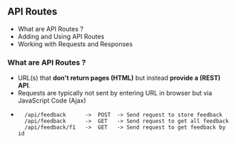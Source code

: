 ## API Routes

- What are API Routes ?
- Adding and Using API Routes
- Working with Requests and Responses

### What are API Routes ?

- URL(s) that **don't return pages (HTML)** but instead **provide a (REST) API**.
- Requests are typically not sent by entering URL in browser but via JavaScript Code (Ajax)
- ```
    /api/feedback      ->  POST  -> Send request to store feedback
    /api/feedback      ->  GET   -> Send request to get all feedback
    /api/feedback/f1   ->  GET   -> Send request to get feedback by id
  ```
